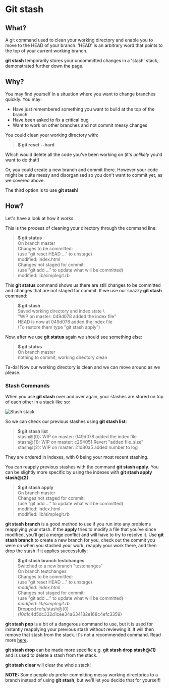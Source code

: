 # Git stash 

## What?

A git command used to clean your working directory and enable you to move to the HEAD of your branch. 'HEAD' is an arbitrary word that points to the top of your current working branch.  

**git stash** temporarily stores your uncommitted changes in a 'stash' stack, demonstrated further down the page.  

## Why? 

You may find yourself in a situation where you want to change branches quickly. You may:
 * Have just remembered something you want to build at the top of the branch
 * Have been asked to fix a critical bug
 * Want to work on other branches and not commit messy changes 
 
You could clean your working directory with:
 
> **$ git reset --hard** 

Which would delete all the code you've been working on (it's *unlikely* you'd want to do that!) 

Or, you could create a new branch and commit there. However your code might be quite messy and disorganised so you don't want to commit yet, as we covered above.

The third option is to use **git stash**! 

## How? 

Let's have a look at how it works.

This is the process of cleaning your directory through the command line:

> **$ git status**  
  On branch master  
  Changes to be committed:  
  (use "git reset HEAD <file>..." to unstage)  
    modified:   index.html  
  Changes not staged for commit:    
  (use "git add <file>..." to update what will be committed)  
    modified:   lib/simplegit.rb

This **git status** command shows us there are still changes to be committed and changes that are not staged for commit.
If we use our snazzy **git stash** command: 

> **$ git stash**  
  Saved working directory and index state \  
    "WIP on master: 049d078 added the index file"  
  HEAD is now at 049d078 added the index file  
  (To restore them type "git stash apply")

Now, after we use **git status** again we should see something else:

> **$ git status**  
  On branch master  
  nothing to commit, working directory clean  

Ta-da! Now our working directory is clean and we can move around as we please.

### Stash Commands 

When you use **git stash** over and over again, your stashes are stored on top of each other in a stack like so:
 
![Stash stack](https://cms-assets.tutsplus.com/uploads/users/585/posts/22988/image/git-stash-stack.png)

So we can check our previous stashes using **git stash list**:

> **$ git stash list**  
  stash@{0}: WIP on master: 049d078 added the index file  
  stash@{1}: WIP on master: c264051 Revert "added file_size"  
  stash@{2}: WIP on master: 21d80a5 added number to log

They are ordered in indexes, with 0 being your most recent stashing.

You can reapply previous stashes with the command **git stash apply**. You can be slightly more specific by using the indexes with **git stash apply stash@{2}**

> **$ git stash apply**  
  On branch master  
  Changes not staged for commit:  
    (use "git add <file>..." to update what will be committed)  
       modified:   index.html  
       modified:   lib/simplegit.rb

**git stash branch** is a good method to use if you run into any problems reapplying your stash. If the **apply** tries to modify a file that you’ve since modified, you’ll get a merge conflict and will have to try to resolve it. Use **git stash branch** to create a new branch for you, check out the commit you were on when you stashed your work, reapply your work there, and then drop the stash if it applies successfully:

> **$ git stash branch testchanges**    
  Switched to a new branch "testchanges"    
  On branch testchanges    
  Changes to be committed:   
    (use "git reset HEAD <file>..." to unstage)    
       _modified:   index.html_  
  Changes not staged for commit:    
    (use "git add <file>..." to update what will be committed)    
       _modified:   lib/simplegit.rb_    
  Dropped refs/stash@{0} (f0dfc4d5dc332d1cee34a634182e168c4efc3359)

**git stash pop** is a bit of a dangerous command to use, but it is used for instantly reapplying your previous stash without reviewing it. It will then remove that stash from the stack. It's not a recommended command. Read more [here](https://codingkilledthecat.wordpress.com/2012/04/27/git-stash-pop-considered-harmful/). 

**git stash drop** can be made more specific e.g. **git stash drop stash@{1}** and is used to delete a stash from the stack. 

**git stash clear** will clear the whole stack! 

**NOTE:** Some people *do* prefer committing messy working directories to a branch instead of using **git stash**, but we'll let you decide that for yourself!   



